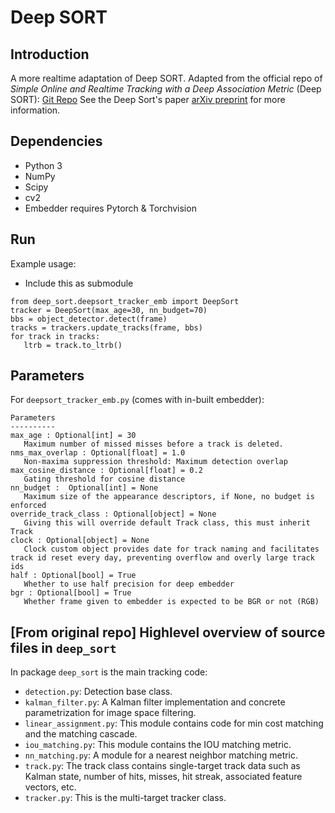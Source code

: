 # Deep SORT

## Introduction

A more realtime adaptation of Deep SORT.
Adapted from the official repo of *Simple Online and Realtime Tracking with a Deep Association Metric* (Deep SORT): [Git Repo](https://github.com/nwojke/deep_sort)
See the Deep Sort's paper [arXiv preprint](https://arxiv.org/abs/1703.07402) for more information.

## Dependencies

- Python 3
- NumPy
- Scipy
- cv2
- Embedder requires Pytorch & Torchvision

## Run

Example usage:
- Include this as submodule

```
from deep_sort.deepsort_tracker_emb import DeepSort
tracker = DeepSort(max_age=30, nn_budget=70)
bbs = object_detector.detect(frame)
tracks = trackers.update_tracks(frame, bbs)
for track in tracks:
   ltrb = track.to_ltrb()
```

## Parameters

For `deepsort_tracker_emb.py` (comes with in-built embedder):
```
Parameters
----------
max_age : Optional[int] = 30
   Maximum number of missed misses before a track is deleted.
nms_max_overlap : Optional[float] = 1.0
   Non-maxima suppression threshold: Maximum detection overlap
max_cosine_distance : Optional[float] = 0.2
   Gating threshold for cosine distance
nn_budget :  Optional[int] = None
   Maximum size of the appearance descriptors, if None, no budget is enforced
override_track_class : Optional[object] = None
   Giving this will override default Track class, this must inherit Track
clock : Optional[object] = None 
   Clock custom object provides date for track naming and facilitates track id reset every day, preventing overflow and overly large track ids
half : Optional[bool] = True
   Whether to use half precision for deep embedder
bgr : Optional[bool] = True
   Whether frame given to embedder is expected to be BGR or not (RGB)
```



## [From original repo] Highlevel overview of source files in `deep_sort`

In package `deep_sort` is the main tracking code:

* `detection.py`: Detection base class.
* `kalman_filter.py`: A Kalman filter implementation and concrete
   parametrization for image space filtering.
* `linear_assignment.py`: This module contains code for min cost matching and
   the matching cascade.
* `iou_matching.py`: This module contains the IOU matching metric.
* `nn_matching.py`: A module for a nearest neighbor matching metric.
* `track.py`: The track class contains single-target track data such as Kalman
  state, number of hits, misses, hit streak, associated feature vectors, etc.
* `tracker.py`: This is the multi-target tracker class.
